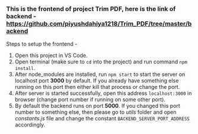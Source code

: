 ### This is the frontend of project Trim PDF, here is the link of backend - https://github.com/piyushdahiya1218/Trim_PDF/tree/master/backend

Steps to setup the frontend - 
1. Open this project in VS Code.
2. Open terminal (make sure to `cd` into the project) and run command `npm install`.
3. After node_modules are installed, run `npm start` to start the server on localhost port **3000** by default. If you already have something else running on this port then either kill that process or change the port.
4. After server is started successfully, open this address `localhost:3000` in browser (change port number if running on some other port).
5. By default the backend runs on port **5000**. If you changed this port number to something else, then please go to *utils* folder and open *constants.js* file and change the constant `BACKEND_SERVER_PORT_ADDRESS` accordingly.
